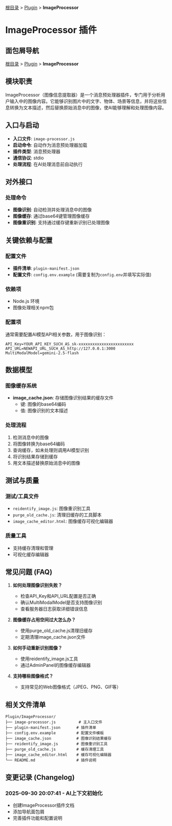 [根目录](../../../CLAUDE.md) > [Plugin](../) > **ImageProcessor**

# ImageProcessor 插件

## 面包屑导航
[根目录](../../../CLAUDE.md) > [Plugin](../) > **ImageProcessor**

## 模块职责

ImageProcessor（图像信息提取器）是一个消息预处理器插件，专门用于分析用户输入中的图像内容。它能够识别图片中的文字、物体、场景等信息，并将这些信息转换为文本描述，然后替换原始消息中的图像，使AI能够理解和处理图像内容。

## 入口与启动

- **入口文件**: `image-processor.js`
- **启动命令**: 自动作为消息预处理器加载
- **插件类型**: 消息预处理器
- **通信协议**: stdio
- **处理流程**: 在AI处理消息前自动执行

## 对外接口

### 处理命令
- **图像识别**: 自动检测并处理消息中的图像
- **图像缓存**: 通过base64键管理图像缓存
- **图像重识别**: 支持通过缓存键重新识别已处理图像

## 关键依赖与配置

### 配置文件
- **插件清单**: `plugin-manifest.json`
- **配置文件**: `config.env.example` (需要复制为`config.env`并填写实际值)

### 依赖项
- Node.js 环境
- 图像处理相关npm包

### 配置项
通常需要配置AI模型API相关参数，用于图像识别：
```env
API_Key=YOUR_API_KEY_SUCH_AS_sk-xxxxxxxxxxxxxxxxxxxxxxxx
API_URL=NEWAPI_URL_SUCH_AS_http://127.0.0.1:3000
MultiModalModel=gemini-2.5-flash
```

## 数据模型

### 图像缓存系统
- **image_cache.json**: 存储图像识别结果的缓存文件
  - 键: 图像的base64编码
  - 值: 图像识别的文本描述

### 处理流程
1. 检测消息中的图像
2. 将图像转换为base64编码
3. 查询缓存，如未处理则调用AI模型识别
4. 将识别结果存储到缓存
5. 用文本描述替换原始消息中的图像

## 测试与质量

### 测试/工具文件
- `reidentify_image.js`: 图像重识别工具
- `purge_old_cache.js`: 清理旧缓存的工具脚本
- `image_cache_editor.html`: 图像缓存可视化编辑器

### 质量工具
- 支持缓存清理和管理
- 可视化缓存编辑器

## 常见问题 (FAQ)

1. **如何处理图像识别失败？**
   - 检查API_Key和API_URL配置是否正确
   - 确认MultiModalModel是否支持图像识别
   - 查看服务器日志获取详细错误信息

2. **图像缓存占用空间过大怎么办？**
   - 使用purge_old_cache.js清理旧缓存
   - 定期清理image_cache.json文件

3. **如何手动重新识别图像？**
   - 使用reidentify_image.js工具
   - 通过AdminPanel的图像缓存编辑器

4. **支持哪些图像格式？**
   - 支持常见的Web图像格式（JPEG、PNG、GIF等）

## 相关文件清单

```
Plugin/ImageProcessor/
├── image-processor.js          # 主入口文件
├── plugin-manifest.json       # 插件清单
├── config.env.example         # 配置文件模板
├── image_cache.json           # 图像识别结果缓存
├── reidentify_image.js        # 图像重识别工具
├── purge_old_cache.js         # 缓存清理工具
├── image_cache_editor.html    # 缓存可视化编辑器
└── README.md                  # 插件说明
```

## 变更记录 (Changelog)

### 2025-09-30 20:07:41 - AI上下文初始化
- 创建ImageProcessor插件文档
- 添加导航面包屑
- 完善插件功能和配置说明